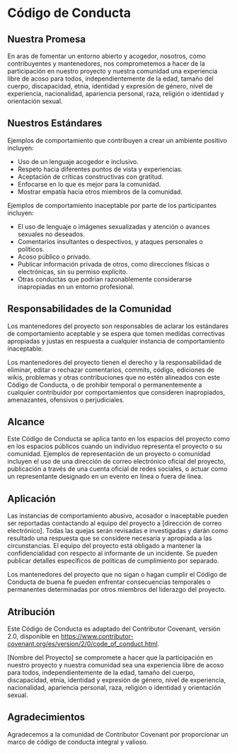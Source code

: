 # Código de Conducta

## Nuestra Promesa

En aras de fomentar un entorno abierto y acogedor, nosotros, como contribuyentes y mantenedores, nos comprometemos a hacer de la participación en nuestro proyecto y nuestra comunidad una experiencia libre de acoso para todos, independientemente de la edad, tamaño del cuerpo, discapacidad, etnia, identidad y expresión de género, nivel de experiencia, nacionalidad, apariencia personal, raza, religión o identidad y orientación sexual.

## Nuestros Estándares

Ejemplos de comportamiento que contribuyen a crear un ambiente positivo incluyen:

- Uso de un lenguaje acogedor e inclusivo.
- Respeto hacia diferentes puntos de vista y experiencias.
- Aceptación de críticas constructivas con gratitud.
- Enfocarse en lo que es mejor para la comunidad.
- Mostrar empatía hacia otros miembros de la comunidad.

Ejemplos de comportamiento inaceptable por parte de los participantes incluyen:

- El uso de lenguaje o imágenes sexualizadas y atención o avances sexuales no deseados.
- Comentarios insultantes o despectivos, y ataques personales o políticos.
- Acoso público o privado.
- Publicar información privada de otros, como direcciones físicas o electrónicas, sin su permiso explícito.
- Otras conductas que podrían razonablemente considerarse inapropiadas en un entorno profesional.

## Responsabilidades de la Comunidad

Los mantenedores del proyecto son responsables de aclarar los estándares de comportamiento aceptable y se espera que tomen medidas correctivas apropiadas y justas en respuesta a cualquier instancia de comportamiento inaceptable.

Los mantenedores del proyecto tienen el derecho y la responsabilidad de eliminar, editar o rechazar comentarios, commits, código, ediciones de wikis, problemas y otras contribuciones que no estén alineados con este Código de Conducta, o de prohibir temporal o permanentemente a cualquier contribuidor por comportamientos que consideren inapropiados, amenazantes, ofensivos o perjudiciales.

## Alcance

Este Código de Conducta se aplica tanto en los espacios del proyecto como en los espacios públicos cuando un individuo representa el proyecto o su comunidad. Ejemplos de representación de un proyecto o comunidad incluyen el uso de una dirección de correo electrónico oficial del proyecto, publicación a través de una cuenta oficial de redes sociales, o actuar como un representante designado en un evento en línea o fuera de línea.

## Aplicación

Las instancias de comportamiento abusivo, acosador o inaceptable pueden ser reportadas contactando al equipo del proyecto a [dirección de correo electrónico]. Todas las quejas serán revisadas e investigadas y darán como resultado una respuesta que se considere necesaria y apropiada a las circunstancias. El equipo del proyecto está obligado a mantener la confidencialidad con respecto al informante de un incidente. Se pueden publicar detalles específicos de políticas de cumplimiento por separado.

Los mantenedores del proyecto que no sigan o hagan cumplir el Código de Conducta de buena fe pueden enfrentar consecuencias temporales o permanentes determinadas por otros miembros del liderazgo del proyecto.

## Atribución

Este Código de Conducta es adaptado del Contributor Covenant, versión 2.0, disponible en https://www.contributor-covenant.org/es/version/2/0/code_of_conduct.html.

[Nombre del Proyecto] se compromete a hacer que la participación en nuestro proyecto y nuestra comunidad sea una experiencia libre de acoso para todos, independientemente de la edad, tamaño del cuerpo, discapacidad, etnia, identidad y expresión de género, nivel de experiencia, nacionalidad, apariencia personal, raza, religión o identidad y orientación sexual.

## Agradecimientos

Agradecemos a la comunidad de Contributor Covenant por proporcionar un marco de código de conducta integral y valioso.
